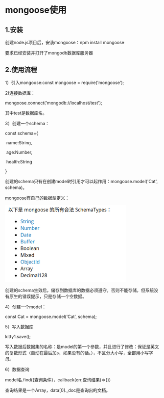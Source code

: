 # mongoose使用

## 1.安装

创建node.js项目后，安装mongoose：npm install mongoose

要求已经安装并打开了mongodb数据库服务器

## 2.使用流程

1）引入mongoose:const mongoose = require('mongoose');

2)连接数据库：

mongoose.connect('mongodb://localhost/test');

其中test是数据库名。

3）创建一个schema：

const schema={

​    name:String,

​    age:Number,

​    health:String

}

创建的schema只有在创建model时引用才可以起作用：mongoose.model('Cat', schema)。

mongoose有自己的数据型定义：

![image-20211124161702514](image-20211124161702514.png)

创建的schema生效后，储存到数据库的数据必须遵守，否则不能存储，但系统没有原生的错误提示，只是存储一个空数据。

4）创建一个model：

const Cat = mongoose.model('Cat', schema);

5）写入数据库

kitty1.save();

写入数据后数据集的名称：是model的第一个参数，并且进行了修改：保证是英文的复数形式（自动在最后加s，如果没有的话。），不区分大小写，全部用小写字母。

6）数据查询

model名.find({查询条件}，callback(err,查询结果)=>{})

查询结果是一个Array，data[0]._doc是查询出的文档。


